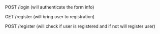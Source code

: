 POST /login (will authenticate the form info)

GET /register (will bring user to registration)

POST /register (will check if user is registered and if not will register user)

